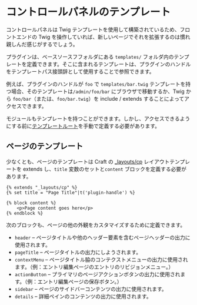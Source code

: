 # コントロールパネルのテンプレート

コントロールパネルは Twig テンプレートを使用して構築されているため、フロントエンドの Twig を操作していれば、新しいページでそれを拡張するのは慣れ親しんだ感じがするでしょう。

プラグインは、ベースソースフフォルダにある `templates/` フォルダ内のテンプレートを定義できます。そこに含まれるテンプレートは、プラグインのハンドルをテンプレートパス接頭辞として使用することで参照できます。

例えば、プラグインのハンドルが `foo` で  `templates/bar.twig` テンプレートを持つ場合、そのテンプレートは`/admin/foo/bar` にブラウザで移動するか、Twig から `foo/bar`（または、`foo/bar.twig`）を include / extends することによってアクセスできます。

モジュールもテンプレートを持つことができます。しかし、アクセスできるようにする前に[テンプレートルート](template-roots.md)を手動で定義する必要があります。

## ページのテンプレート

少なくとも、ページのテンプレートは Craft の [_layouts/cp](https://github.com/craftcms/cms/blob/develop/src/templates/_layouts/cp.html) レイアウトテンプレートを extends し、`title` 変数のセットと`content` ブロックを定義する必要があります。

```twig
{% extends "_layouts/cp" %}
{% set title = "Page Title"|t('plugin-handle') %}

{% block content %}
    <p>Page content goes here</p>
{% endblock %}
```

次のブロックも、ページの他の外観をカスタマイズするために定義できます。

- `header` – ページタイトルや他のヘッダー要素を含むページヘッダーの出力に使用されます。
- `pageTitle` – ページタイトルの出力にしようされます。
- `contextMenu` – ページタイトル脇のコンテクストメニューの出力に使用されます。（例：エントリ編集ページのエントリのリビジョンメニュー。）
- `actionButton` – プライマリのページアクションボタンの出力に使用されます。（例：エントリ編集ページの保存ボタン。）
- `sidebar` – ページのサイドバーコンテンツの出力に使用されます。
- `details` – 詳細ペインのコンテンツの出力に使用されます。

